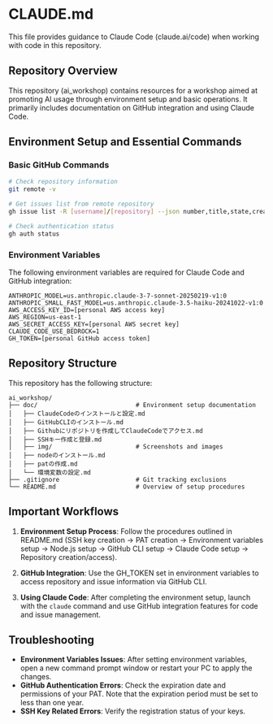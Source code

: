 # CLAUDE.md

This file provides guidance to Claude Code (claude.ai/code) when working with code in this repository.

## Repository Overview

This repository (ai_workshop) contains resources for a workshop aimed at promoting AI usage through environment setup and basic operations. It primarily includes documentation on GitHub integration and using Claude Code.

## Environment Setup and Essential Commands

### Basic GitHub Commands

```bash
# Check repository information
git remote -v

# Get issues list from remote repository
gh issue list -R [username]/[repository] --json number,title,state,createdAt

# Check authentication status
gh auth status
```

### Environment Variables

The following environment variables are required for Claude Code and GitHub integration:

```
ANTHROPIC_MODEL=us.anthropic.claude-3-7-sonnet-20250219-v1:0
ANTHROPIC_SMALL_FAST_MODEL=us.anthropic.claude-3.5-haiku-20241022-v1:0
AWS_ACCESS_KEY_ID=[personal AWS access key]
AWS_REGION=us-east-1
AWS_SECRET_ACCESS_KEY=[personal AWS secret key]
CLAUDE_CODE_USE_BEDROCK=1
GH_TOKEN=[personal GitHub access token]
```

## Repository Structure

This repository has the following structure:

```
ai_workshop/
├── doc/                           # Environment setup documentation
│   ├── ClaudeCodeのインストールと設定.md
│   ├── GitHubCLIのインストール.md
│   ├── Githubにリポジトリを作成してClaudeCodeでアクセス.md
│   ├── SSHキー作成と登録.md
│   ├── img/                       # Screenshots and images
│   ├── nodeのインストール.md
│   ├── patの作成.md
│   └── 環境変数の設定.md
├── .gitignore                     # Git tracking exclusions
└── README.md                      # Overview of setup procedures
```

## Important Workflows

1. **Environment Setup Process**: Follow the procedures outlined in README.md (SSH key creation → PAT creation → Environment variables setup → Node.js setup → GitHub CLI setup → Claude Code setup → Repository creation/access).

2. **GitHub Integration**: Use the GH_TOKEN set in environment variables to access repository and issue information via GitHub CLI.

3. **Using Claude Code**: After completing the environment setup, launch with the `claude` command and use GitHub integration features for code and issue management.

## Troubleshooting

* **Environment Variables Issues**: After setting environment variables, open a new command prompt window or restart your PC to apply the changes.
* **GitHub Authentication Errors**: Check the expiration date and permissions of your PAT. Note that the expiration period must be set to less than one year.
* **SSH Key Related Errors**: Verify the registration status of your keys.
